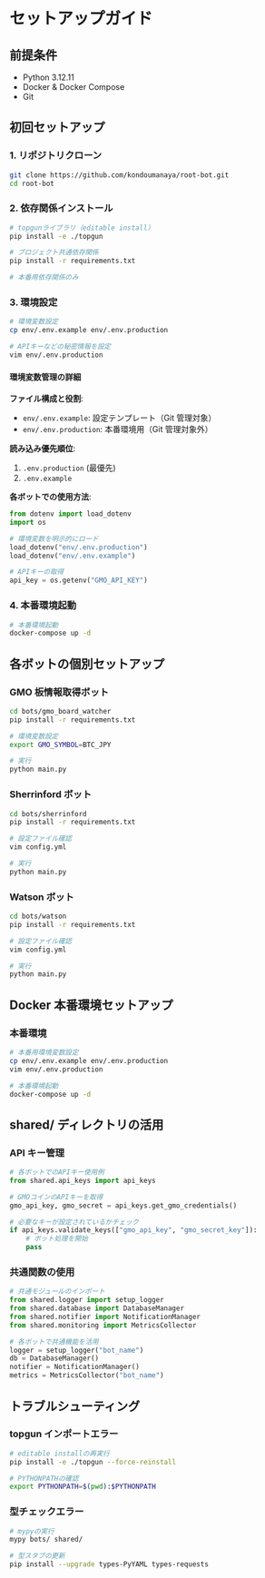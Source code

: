 # セットアップガイド

## 前提条件

- Python 3.12.11
- Docker & Docker Compose
- Git

## 初回セットアップ

### 1. リポジトリクローン

```bash
git clone https://github.com/kondoumanaya/root-bot.git
cd root-bot
```

### 2. 依存関係インストール

```bash
# topgunライブラリ（editable install）
pip install -e ./topgun

# プロジェクト共通依存関係
pip install -r requirements.txt

# 本番用依存関係のみ
```

### 3. 環境設定

```bash
# 環境変数設定
cp env/.env.example env/.env.production

# APIキーなどの秘密情報を設定
vim env/.env.production
```

#### 環境変数管理の詳細

**ファイル構成と役割**:

- `env/.env.example`: 設定テンプレート（Git 管理対象）
- `env/.env.production`: 本番環境用（Git 管理対象外）

**読み込み優先順位**:

1. `.env.production` (最優先)
2. `.env.example`

**各ボットでの使用方法**:

```python
from dotenv import load_dotenv
import os

# 環境変数を明示的にロード
load_dotenv("env/.env.production")
load_dotenv("env/.env.example")

# APIキーの取得
api_key = os.getenv("GMO_API_KEY")
```

### 4. 本番環境起動

```bash
# 本番環境起動
docker-compose up -d
```

## 各ボットの個別セットアップ

### GMO 板情報取得ボット

```bash
cd bots/gmo_board_watcher
pip install -r requirements.txt

# 環境変数設定
export GMO_SYMBOL=BTC_JPY

# 実行
python main.py
```

### Sherrinford ボット

```bash
cd bots/sherrinford
pip install -r requirements.txt

# 設定ファイル確認
vim config.yml

# 実行
python main.py
```

### Watson ボット

```bash
cd bots/watson
pip install -r requirements.txt

# 設定ファイル確認
vim config.yml

# 実行
python main.py
```

## Docker 本番環境セットアップ

### 本番環境

```bash
# 本番用環境変数設定
cp env/.env.example env/.env.production
vim env/.env.production

# 本番環境起動
docker-compose up -d
```

## shared/ ディレクトリの活用

### API キー管理

```python
# 各ボットでのAPIキー使用例
from shared.api_keys import api_keys

# GMOコインのAPIキーを取得
gmo_api_key, gmo_secret = api_keys.get_gmo_credentials()

# 必要なキーが設定されているかチェック
if api_keys.validate_keys(["gmo_api_key", "gmo_secret_key"]):
    # ボット処理を開始
    pass
```

### 共通関数の使用

```python
# 共通モジュールのインポート
from shared.logger import setup_logger
from shared.database import DatabaseManager
from shared.notifier import NotificationManager
from shared.monitoring import MetricsCollector

# 各ボットで共通機能を活用
logger = setup_logger("bot_name")
db = DatabaseManager()
notifier = NotificationManager()
metrics = MetricsCollector("bot_name")
```

## トラブルシューティング

### topgun インポートエラー

```bash
# editable installの再実行
pip install -e ./topgun --force-reinstall

# PYTHONPATHの確認
export PYTHONPATH=$(pwd):$PYTHONPATH
```

### 型チェックエラー

```bash
# mypyの実行
mypy bots/ shared/

# 型スタブの更新
pip install --upgrade types-PyYAML types-requests
```

